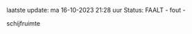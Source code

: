 laatste update: 
ma 16-10-2023 21:28   uur 
Status: FAALT - fout - 
<div class="service R">schijfruimte</div>
